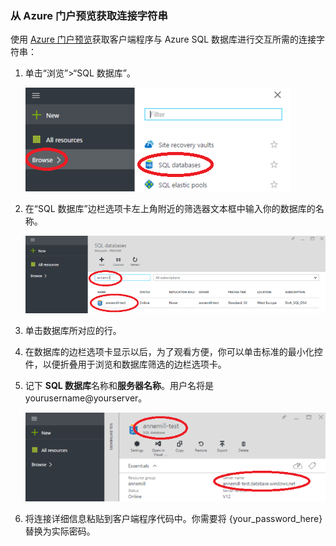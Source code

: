 <!--
../includes/sql-database-include-connection-string-20-portalshots.md

Latest Freshness check:  2015-09-02 , GeneMi.

## Connection string
-->



### 从 Azure 门户预览获取连接字符串


使用 [Azure 门户预览](https://portal.azure.cn/)获取客户端程序与 Azure SQL 数据库进行交互所需的连接字符串：


1. 单击“浏览”>“SQL 数据库”。
   
    ![选择 SQL][1-select-sql]  

2. 在“SQL 数据库”边栏选项卡左上角附近的筛选器文本框中输入你的数据库的名称。
   
    ![选择数据库][2-select-database]  

3. 单击数据库所对应的行。
4. 在数据库的边栏选项卡显示以后，为了观看方便，你可以单击标准的最小化控件，以便折叠用于浏览和数据库筛选的边栏选项卡。
5. 记下 **SQL 数据库**名称和**服务器名称**。用户名将是 yourusername@yourserver。
   
    ![获取连接详细信息][3-get-connection-details]  

6. 将连接详细信息粘贴到客户端程序代码中。你需要将 {your\_password\_here} 替换为实际密码。

<!--
Could not find a good link for PHP

For more information, see:<br/>[Connection Strings and Configuration Files](https://msdn.microsoft.com/zh-cn/library/ms378428.aspx).
-->



<!-- Image references. -->

[1-select-sql]: ./media/sql-database-include-connection-string-20-portalshots/connection-string-select-sql.png

[2-select-database]: ./media/sql-database-include-connection-string-20-portalshots/connection-string-select-database.PNG

[3-get-connection-details]: ./media/sql-database-include-connection-string-20-portalshots/connection-string-details.PNG


<!--
These three includes/ files are a sequenced set, but you can pick and choose:

../includes/sql-database-include-connection-string-20-portalshots.md
../includes/sql-database-include-connection-string-30-compare.md
../includes/sql-database-include-connection-string-40-config.md
-->

<!---HONumber=Mooncake_0116_2017-->
